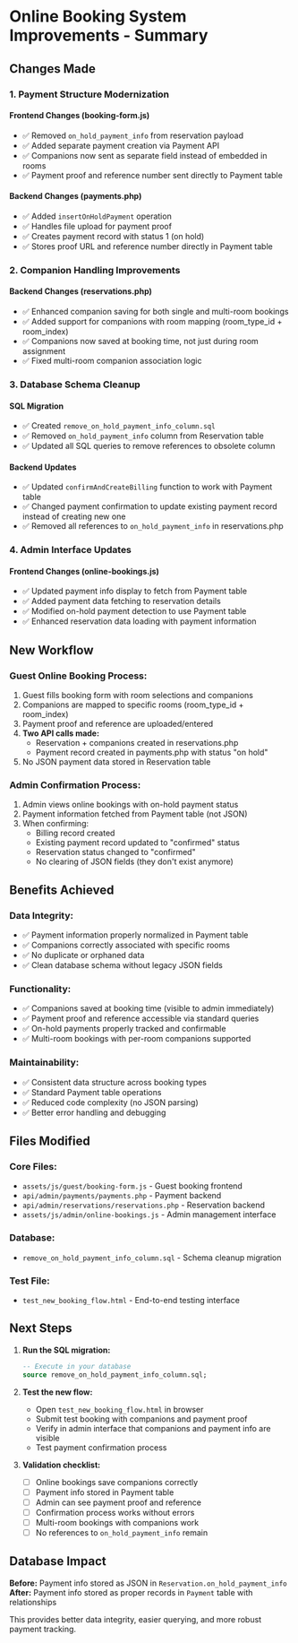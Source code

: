 # Online Booking System Improvements - Summary

## Changes Made

### 1. **Payment Structure Modernization**

#### **Frontend Changes (booking-form.js)**
- ✅ Removed `on_hold_payment_info` from reservation payload
- ✅ Added separate payment creation via Payment API
- ✅ Companions now sent as separate field instead of embedded in rooms
- ✅ Payment proof and reference number sent directly to Payment table

#### **Backend Changes (payments.php)**
- ✅ Added `insertOnHoldPayment` operation
- ✅ Handles file upload for payment proof
- ✅ Creates payment record with status 1 (on hold)
- ✅ Stores proof URL and reference number directly in Payment table

### 2. **Companion Handling Improvements**

#### **Backend Changes (reservations.php)**
- ✅ Enhanced companion saving for both single and multi-room bookings
- ✅ Added support for companions with room mapping (room_type_id + room_index)
- ✅ Companions now saved at booking time, not just during room assignment
- ✅ Fixed multi-room companion association logic

### 3. **Database Schema Cleanup**

#### **SQL Migration**
- ✅ Created `remove_on_hold_payment_info_column.sql`
- ✅ Removed `on_hold_payment_info` column from Reservation table
- ✅ Updated all SQL queries to remove references to obsolete column

#### **Backend Updates**
- ✅ Updated `confirmAndCreateBilling` function to work with Payment table
- ✅ Changed payment confirmation to update existing payment record instead of creating new one
- ✅ Removed all references to `on_hold_payment_info` in reservations.php

### 4. **Admin Interface Updates**

#### **Frontend Changes (online-bookings.js)**
- ✅ Updated payment info display to fetch from Payment table
- ✅ Added payment data fetching to reservation details
- ✅ Modified on-hold payment detection to use Payment table
- ✅ Enhanced reservation data loading with payment information

## New Workflow

### **Guest Online Booking Process:**
1. Guest fills booking form with room selections and companions
2. Companions are mapped to specific rooms (room_type_id + room_index)
3. Payment proof and reference are uploaded/entered
4. **Two API calls made:**
   - Reservation + companions created in reservations.php
   - Payment record created in payments.php with status "on hold"
5. No JSON payment data stored in Reservation table

### **Admin Confirmation Process:**
1. Admin views online bookings with on-hold payment status
2. Payment information fetched from Payment table (not JSON)
3. When confirming:
   - Billing record created
   - Existing payment record updated to "confirmed" status
   - Reservation status changed to "confirmed"
   - No clearing of JSON fields (they don't exist anymore)

## Benefits Achieved

### **Data Integrity:**
- ✅ Payment information properly normalized in Payment table
- ✅ Companions correctly associated with specific rooms
- ✅ No duplicate or orphaned data
- ✅ Clean database schema without legacy JSON fields

### **Functionality:**
- ✅ Companions saved at booking time (visible to admin immediately)
- ✅ Payment proof and reference accessible via standard queries
- ✅ On-hold payments properly tracked and confirmable
- ✅ Multi-room bookings with per-room companions supported

### **Maintainability:**
- ✅ Consistent data structure across booking types
- ✅ Standard Payment table operations
- ✅ Reduced code complexity (no JSON parsing)
- ✅ Better error handling and debugging

## Files Modified

### **Core Files:**
- `assets/js/guest/booking-form.js` - Guest booking frontend
- `api/admin/payments/payments.php` - Payment backend
- `api/admin/reservations/reservations.php` - Reservation backend
- `assets/js/admin/online-bookings.js` - Admin management interface

### **Database:**
- `remove_on_hold_payment_info_column.sql` - Schema cleanup migration

### **Test File:**
- `test_new_booking_flow.html` - End-to-end testing interface

## Next Steps

1. **Run the SQL migration:**
   ```sql
   -- Execute in your database
   source remove_on_hold_payment_info_column.sql;
   ```

2. **Test the new flow:**
   - Open `test_new_booking_flow.html` in browser
   - Submit test booking with companions and payment proof
   - Verify in admin interface that companions and payment info are visible
   - Test payment confirmation process

3. **Validation checklist:**
   - [ ] Online bookings save companions correctly
   - [ ] Payment info stored in Payment table
   - [ ] Admin can see payment proof and reference
   - [ ] Confirmation process works without errors
   - [ ] Multi-room bookings with companions work
   - [ ] No references to `on_hold_payment_info` remain

## Database Impact

**Before:** Payment info stored as JSON in `Reservation.on_hold_payment_info`
**After:** Payment info stored as proper records in `Payment` table with relationships

This provides better data integrity, easier querying, and more robust payment tracking.
